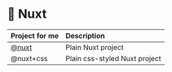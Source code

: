 # 🤔 Nuxt

| Project for me    | Description                   |
| :---------------- | :---------------------------- |
| [@nuxt](./@nuxt/) | Plain Nuxt project            |
| @nuxt+css         | Plain css-styled Nuxt project |
